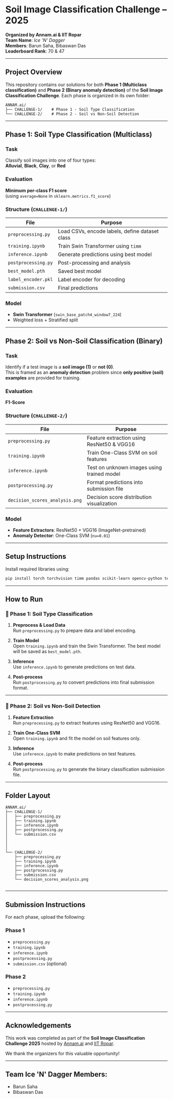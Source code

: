 
# Soil Image Classification Challenge – 2025  
**Organized by Annam.ai & IIT Ropar**  
**Team Name**: *Ice 'N' Dagger*  
**Members**: Barun Saha, Bibaswan Das  
**Leaderboard Rank**: 70 & 47  

---

##  Project Overview

This repository contains our solutions for both **Phase 1 (Multiclass classification)** and **Phase 2 (Binary anomaly detection)** of the **Soil Image Classification Challenge**. Each phase is organized in its own folder:

```
ANNAM.ai/
├── CHALLENGE-1/    # Phase 1 - Soil Type Classification
└── CHALLENGE-2/    # Phase 2 - Soil vs Non-Soil Detection
```

---

##  Phase 1: Soil Type Classification (Multiclass)

###  Task  
Classify soil images into one of four types:  
**Alluvial**, **Black**, **Clay**, or **Red**

###  Evaluation  
**Minimum per-class F1 score**  
(using `average=None` in `sklearn.metrics.f1_score`)

###  Structure (`CHALLENGE-1/`)
| File               | Purpose |
|--------------------|---------|
| `preprocessing.py` | Load CSVs, encode labels, define dataset class |
| `training.ipynb`   | Train Swin Transformer using `timm` |
| `inference.ipynb`  | Generate predictions using best model |
| `postprocessing.py`| Post-processing and analysis |
| `best_model.pth`   | Saved best model |
| `label_encoder.pkl`| Label encoder for decoding |
| `submission.csv`   | Final predictions |

###  Model  
- **Swin Transformer** (`swin_base_patch4_window7_224`)
- Weighted loss + Stratified split

---

##  Phase 2: Soil vs Non-Soil Classification (Binary)

###  Task  
Identify if a test image is a **soil image (1)** or **not (0)**.  
This is framed as an **anomaly detection** problem since **only positive (soil) examples** are provided for training.

###  Evaluation  
**F1-Score**

###  Structure (`CHALLENGE-2/`)
| File               | Purpose |
|--------------------|---------|
| `preprocessing.py` | Feature extraction using ResNet50 & VGG16 |
| `training.ipynb`   | Train One-Class SVM on soil features |
| `inference.ipynb`  | Test on unknown images using trained model |
| `postprocessing.py`| Format predictions into submission file |
| `decision_scores_analysis.png` | Decision score distribution visualization |

###  Model  
- **Feature Extractors**: ResNet50 + VGG16 (ImageNet-pretrained)
- **Anomaly Detector**: One-Class SVM (`nu=0.01`)

---

##  Setup Instructions

Install required libraries using:

```bash
pip install torch torchvision timm pandas scikit-learn opencv-python tensorflow
```

---

##  How to Run

### 🔹 Phase 1: Soil Type Classification

1. **Preprocess & Load Data**  
   Run `preprocessing.py` to prepare data and label encoding.

2. **Train Model**  
   Open `training.ipynb` and train the Swin Transformer. The best model will be saved as `best_model.pth`.

3. **Inference**  
   Use `inference.ipynb` to generate predictions on test data.

4. **Post-process**  
   Run `postprocessing.py` to convert predictions into final submission format.

---

### 🔹 Phase 2: Soil vs Non-Soil Detection

1. **Feature Extraction**  
   Run `preprocessing.py` to extract features using ResNet50 and VGG16.

2. **Train One-Class SVM**  
   Open `training.ipynb` and fit the model on soil features only.

3. **Inference**  
   Use `inference.ipynb` to make predictions on test features.

4. **Post-process**  
   Run `postprocessing.py` to generate the binary classification submission file.

---

##  Folder Layout

```
ANNAM.ai/
├── CHALLENGE-1/
│   ├── preprocessing.py
│   ├── training.ipynb
│   ├── inference.ipynb
│   ├── postprocessing.py
│   └── submission.csv
│  
│   
│
└── CHALLENGE-2/
    ├── preprocessing.py
    ├── training.ipynb
    ├── inference.ipynb
    ├── postprocessing.py
    ├── submission.csv
    └── decision_scores_analysis.png
     
```

---

##  Submission Instructions

For each phase, upload the following:

### Phase 1
- `preprocessing.py`  
- `training.ipynb`  
- `inference.ipynb`  
- `postprocessing.py`  
- `submission.csv` (optional)

### Phase 2
- `preprocessing.py`  
- `training.ipynb`  
- `inference.ipynb`  
- `postprocessing.py`  

---

##  Acknowledgements

This work was completed as part of the **Soil Image Classification Challenge 2025** hosted by [Annam.ai](https://annam.ai) and [IIT Ropar](https://www.iitrpr.ac.in).  

We thank the organizers for this valuable opportunity!

---

## Team Ice 'N' Dagger Members:
- Barun Saha  
- Bibaswan Das
